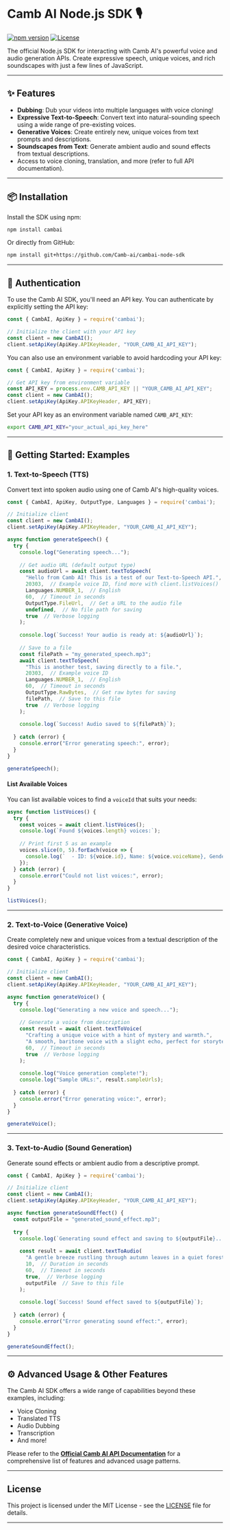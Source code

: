 # Camb AI Node.js SDK 🎙️

[![npm version](https://img.shields.io/npm/v/cambai.svg?style=flat-square)](https://www.npmjs.com/package/cambai)
[![License](https://img.shields.io/npm/l/cambai.svg?style=flat-square)](https://github.com/Camb-ai/camb_ai_nodejs_sdk/blob/main/LICENSE)

The official Node.js SDK for interacting with Camb AI's powerful voice and audio generation APIs. Create expressive speech, unique voices, and rich soundscapes with just a few lines of JavaScript.

---

## ✨ Features
- **Dubbing**: Dub your videos into multiple languages with voice cloning!
- **Expressive Text-to-Speech**: Convert text into natural-sounding speech using a wide range of pre-existing voices.  
- **Generative Voices**: Create entirely new, unique voices from text prompts and descriptions.  
- **Soundscapes from Text**: Generate ambient audio and sound effects from textual descriptions.  
- Access to voice cloning, translation, and more (refer to full API documentation).

---

## 📦 Installation

Install the SDK using npm:

```bash
npm install cambai
```

Or directly from GitHub:

```bash
npm install git+https://github.com/Camb-ai/cambai-node-sdk
```

---

## 🔑 Authentication

To use the Camb AI SDK, you'll need an API key. You can authenticate by explicitly setting the API key:

```javascript
const { CambAI, ApiKey } = require('cambai');

// Initialize the client with your API key
const client = new CambAI();
client.setApiKey(ApiKey.APIKeyHeader, "YOUR_CAMB_AI_API_KEY");
```

You can also use an environment variable to avoid hardcoding your API key:

```javascript
const { CambAI, ApiKey } = require('cambai');

// Get API key from environment variable
const API_KEY = process.env.CAMB_API_KEY || "YOUR_CAMB_AI_API_KEY";
const client = new CambAI();
client.setApiKey(ApiKey.APIKeyHeader, API_KEY);
```

Set your API key as an environment variable named `CAMB_API_KEY`:

```bash
export CAMB_API_KEY="your_actual_api_key_here"
```

---

## 🚀 Getting Started: Examples

### 1. Text-to-Speech (TTS)

Convert text into spoken audio using one of Camb AI's high-quality voices.

```javascript
const { CambAI, ApiKey, OutputType, Languages } = require('cambai');

// Initialize client
const client = new CambAI();
client.setApiKey(ApiKey.APIKeyHeader, "YOUR_CAMB_AI_API_KEY");

async function generateSpeech() {
  try {
    console.log("Generating speech...");
    
    // Get audio URL (default output type)
    const audioUrl = await client.textToSpeech(
      "Hello from Camb AI! This is a test of our Text-to-Speech API.",
      20303,  // Example voice ID, find more with client.listVoices()
      Languages.NUMBER_1,  // English
      60,  // Timeout in seconds
      OutputType.FileUrl,  // Get a URL to the audio file
      undefined,  // No file path for saving
      true  // Verbose logging
    );
    
    console.log(`Success! Your audio is ready at: ${audioUrl}`);
    
    // Save to a file
    const filePath = "my_generated_speech.mp3";
    await client.textToSpeech(
      "This is another test, saving directly to a file.",
      20303,  // Example voice ID
      Languages.NUMBER_1,  // English
      60,  // Timeout in seconds
      OutputType.RawBytes,  // Get raw bytes for saving
      filePath,  // Save to this file
      true  // Verbose logging
    );
    
    console.log(`Success! Audio saved to ${filePath}`);
    
  } catch (error) {
    console.error("Error generating speech:", error);
  }
}

generateSpeech();
```

#### List Available Voices

You can list available voices to find a `voiceId` that suits your needs:

```javascript
async function listVoices() {
  try {
    const voices = await client.listVoices();
    console.log(`Found ${voices.length} voices:`);
    
    // Print first 5 as an example
    voices.slice(0, 5).forEach(voice => {
      console.log(`  - ID: ${voice.id}, Name: ${voice.voiceName}, Gender: ${voice.gender}, Language: ${voice.language}`);
    });
  } catch (error) {
    console.error("Could not list voices:", error);
  }
}

listVoices();
```

---

### 2. Text-to-Voice (Generative Voice)

Create completely new and unique voices from a textual description of the desired voice characteristics.

```javascript
const { CambAI, ApiKey } = require('cambai');

// Initialize client
const client = new CambAI();
client.setApiKey(ApiKey.APIKeyHeader, "YOUR_CAMB_AI_API_KEY");

async function generateVoice() {
  try {
    console.log("Generating a new voice and speech...");
    
    // Generate a voice from description
    const result = await client.textToVoice(
      "Crafting a unique voice with a hint of mystery and warmth.",
      "A smooth, baritone voice with a slight echo, perfect for storytelling.",
      60,  // Timeout in seconds
      true  // Verbose logging
    );
    
    console.log("Voice generation complete!");
    console.log("Sample URLs:", result.sampleUrls);
    
  } catch (error) {
    console.error("Error generating voice:", error);
  }
}

generateVoice();
```

---

### 3. Text-to-Audio (Sound Generation)

Generate sound effects or ambient audio from a descriptive prompt.

```javascript
const { CambAI, ApiKey } = require('cambai');

// Initialize client
const client = new CambAI();
client.setApiKey(ApiKey.APIKeyHeader, "YOUR_CAMB_AI_API_KEY");

async function generateSoundEffect() {
  const outputFile = "generated_sound_effect.mp3";
  
  try {
    console.log(`Generating sound effect and saving to ${outputFile}...`);
    
    const result = await client.textToAudio(
      "A gentle breeze rustling through autumn leaves in a quiet forest.",
      10,  // Duration in seconds
      60,  // Timeout in seconds
      true,  // Verbose logging
      outputFile  // Save to this file
    );
    
    console.log(`Success! Sound effect saved to ${outputFile}`);
    
  } catch (error) {
    console.error("Error generating sound effect:", error);
  }
}

generateSoundEffect();
```

---

## ⚙️ Advanced Usage & Other Features

The Camb AI SDK offers a wide range of capabilities beyond these examples, including:

* Voice Cloning
* Translated TTS
* Audio Dubbing
* Transcription
* And more!

Please refer to the [**Official Camb AI API Documentation**](https://docs.camb.ai/introduction) for a comprehensive list of features and advanced usage patterns.

---

## License

This project is licensed under the MIT License - see the [LICENSE](LICENSE) file for details.

---
